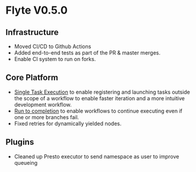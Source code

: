 # Flyte V0.5.0

## Infrastructure
- Moved CI/CD to Github Actions
- Added end-to-end tests as part of the PR & master merges. 
- Enable CI system to run on forks.

## Core Platform
- [Single Task Execution](https://flyte.readthedocs.io/en/latest/user/features/single_task_execution.html) to enable registering and launching tasks outside the scope of a workflow to enable faster iteration and a more intuitive development workflow.
- [Run to completion](https://flyte.readthedocs.io/en/latest/user/features/on_failure_policy.html) to enable workflows to continue executing even if one or more branches fail.
- Fixed retries for dynamically yielded nodes.

## Plugins
- Cleaned up Presto executor to send namespace as user to improve queueing
